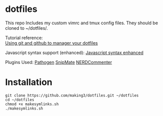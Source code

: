 dotfiles
========
This repo Includes my custom vimrc and tmux config files. They should be cloned to ~/dotfiles/.

Tutorial reference:<br />
[Using git and github to manager your dotfiles](http://blog.smalleycreative.com/tutorials/using-git-and-github-to-manage-your-dotfiles/)

Javascript syntax support (enhanced):
[Javascript syntax enhanced](http://www.vim.org/scripts/script.php?script_id=1491)

Plugins Used:
[Pathogen](https://github.com/tpope/vim-pathogen)
[SnipMate](https://github.com/garbas/vim-snipmate)
[NERDCommenter](https://github.com/scrooloose/nerdcommenter)

Installation
============
    git clone https://github.com/making3/dotfiles.git ~/dotfiles
    cd ~/dotfiles
    chmod +x makesymlinks.sh
    ./makesymlinks.sh
